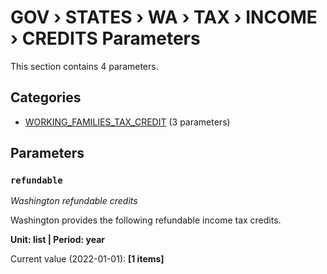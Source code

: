 # GOV › STATES › WA › TAX › INCOME › CREDITS Parameters

This section contains 4 parameters.

## Categories

- [WORKING_FAMILIES_TAX_CREDIT](working_families_tax_credit/index.md) (3 parameters)

## Parameters

### `refundable`
*Washington refundable credits*

Washington provides the following refundable income tax credits.

**Unit: list | Period: year**

Current value (2022-01-01): **[1 items]**

